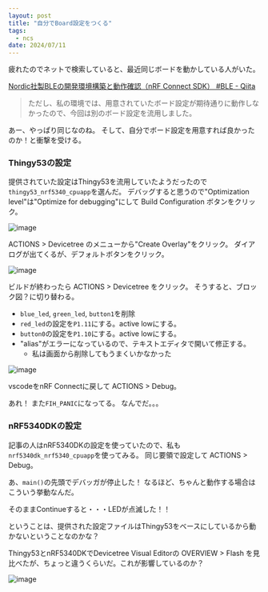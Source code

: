 ```yaml
---
layout: post
title: "自分でBoard設定をつくる"
tags:
  - ncs
date: 2024/07/11
---
```


疲れたのでネットで検索していると、最近同じボードを動かしている人がいた。

[Nordic社製BLEの開発環境構築と動作確認（nRF Connect SDK） #BLE - Qiita](https://qiita.com/Kosuke_Matsui/items/4b797ba5db309914263f)

> ただし、私の環境では、用意されていたボード設定が期待通りに動作しなかったので、今回は別のボード設定を流用しました。

あー、やっぱり同じなのね。
そして、自分でボード設定を用意すれば良かったのか！と衝撃を受ける。

### Thingy53の設定

提供されていた設定はThingy53を流用していたようだったので`thingy53_nrf5340_cpuapp`を選んだ。
デバッグすると思うので"Optimization level"は"Optimize for debugging"にして Build Configuration ボタンをクリック。

![image](20240711a-2.png)

ACTIONS > Devicetree のメニューから"Create Overlay"をクリック。
ダイアログが出てくるが、デフォルトボタンをクリック。

![image](20240711a-3.png)

ビルドが終わったら ACTIONS > Devicetree をクリック。
そうすると、ブロック図？に切り替わる。

* `blue_led`, `green_led`, `button1`を削除
* `red_led`の設定を`P1.11`にする。active lowにする。
* `button0`の設定を`P1.10`にする。active lowにする。
* "alias"がエラーになっているので、テキストエディタで開いて修正する。
  * 私は画面から削除してもうまくいかなかった

![image](20240711a-4.png)

vscodeをnRF Connectに戻して ACTIONS > Debug。

あれ！ また`FIH_PANIC`になってる。
なんでだ。。。

### nRF5340DKの設定

記事の人はnRF5340DKの設定を使っていたので、私も`nrf5340dk_nrf5340_cpuapp`を使ってみる。
同じ要領で設定して ACTIONS > Debug。

あ、`main()`の先頭でデバッガが停止した！
なるほど、ちゃんと動作する場合はこういう挙動なんだ。

そのままContinueすると・・・LEDが点滅した！！

ということは、提供された設定ファイルはThingy53をベースにしているから動かないということなのかな？

Thingy53とnRF5340DKでDevicetree Visual Editorの OVERVIEW > Flash を見比べたが、ちょっと違うくらいだ。これが影響しているのか？

![image](20240711a-5.png)
